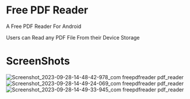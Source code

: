 # Free PDF Reader

A Free PDF Reader For Android 

Users can Read any PDF File From their Device Storage

# ScreenShots
![Screenshot_2023-09-28-14-48-42-978_com freepdfreader pdf_reader](https://github.com/rithik20/free_pdf_reader/assets/96861390/f280be06-e7a3-4efc-8645-798a7716120c)
![Screenshot_2023-09-28-14-49-24-069_com freepdfreader pdf_reader](https://github.com/rithik20/free_pdf_reader/assets/96861390/3e728907-caaa-438d-844c-0d4a82da06fa)
![Screenshot_2023-09-28-14-49-33-945_com freepdfreader pdf_reader](https://github.com/rithik20/free_pdf_reader/assets/96861390/de0c6754-7f2c-4e64-99d8-44a5e95f932d)
